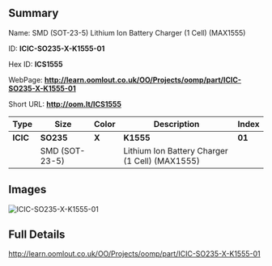 

## Summary
 
Name:  SMD (SOT-23-5) Lithium Ion Battery Charger (1 Cell) (MAX1555) 

ID: __ICIC-SO235-X-K1555-01__

Hex ID: __ICS1555__

WebPage: __http://learn.oomlout.co.uk/OO/Projects/oomp/part/ICIC-SO235-X-K1555-01__

Short URL: __http://oom.lt/ICS1555__


| Type   | Size   | Color   | Description   | Index   |    
| ----- | ------   | ------   | -----   | ----   |    
| __ICIC__   					| __SO235__   					| __X__    						| __K1555__    					| __01__ |    
| 		| SMD (SOT-23-5)	| 		| Lithium Ion Battery Charger (1 Cell) (MAX1555)	| 	|

## Images
![ICIC-SO235-X-K1555-01](http://oomlout.com/oomp-gen/parts/ICIC-SO235-X-K1555-01/ICIC-SO235-X-K1555-01_420.jpg)

## Full Details

 http://learn.oomlout.co.uk/OO/Projects/oomp/part/ICIC-SO235-X-K1555-01


